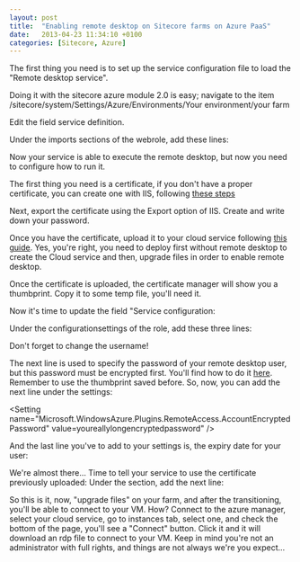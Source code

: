 ```yaml
---
layout: post
title:  "Enabling remote desktop on Sitecore farms on Azure PaaS"
date:   2013-04-23 11:34:10 +0100
categories: [Sitecore, Azure]
---
```

The first thing you need is to set up the service configuration file to load the "Remote desktop service".
<!--more-->
Doing it with the sitecore azure module 2.0 is easy; navigate to the item /sitecore/system/Settings/Azure/Environments/Your environment/your farm

Edit the field service definition.

Under the imports sections of the webrole, add these lines:

<Import moduleName="RemoteAccess" />
<Import moduleName="RemoteForwarder" />

Now your service is able to execute the remote desktop, but now you need to configure how to run it.

The first thing you need is a certificate, if you don't have a proper certificate, you can create one with IIS, following [these steps](https://technet.microsoft.com/en-us/library/cc753127%28v=ws.10%29.aspx)

Next, export the certificate using the Export option of IIS. Create and write down your password.

Once you have the certificate, upload it to your cloud service following [this guide](https://www.windowsazure.com/en-us/manage/services/cloud-services/how-to-create-and-deploy-a-cloud-service/#uploadcertificate). Yes, you're right, you need to deploy first without remote desktop to create the Cloud service and then, upgrade files in order to enable remote desktop.

Once the certificate is uploaded, the certificate manager will show you a thumbprint. Copy it to some temp file, you'll need it.

Now it's time to update the field "Service configuration:

Under the configurationsettings of the role, add these three lines:

<Setting name="Microsoft.WindowsAzure.Plugins.RemoteAccess.Enabled" value="true" />
<Setting name="Microsoft.WindowsAzure.Plugins.RemoteForwarder.Enabled" value="true" />
<Setting name="Microsoft.WindowsAzure.Plugins.RemoteAccess.AccountUsername" value="yourusername" /> Don't forget to change the username!

The next line is used to specify the password of your remote desktop user, but this password must be encrypted first. You'll find how to do it [here](https://msdn.microsoft.com/en-gb/library/windowsazure/hh403998.aspx). Remember to use the thumbprint saved before.
So, now, you can add the next line under the settings:

<Setting name="Microsoft.WindowsAzure.Plugins.RemoteAccess.AccountEncryptedPassword" value=youreallylongencryptedpassword" />

And the last line you've to add to your settings is, the expiry date for your user:

<Setting name="Microsoft.WindowsAzure.Plugins.RemoteAccess.AccountExpiration" value="2029-12-31T23:59:59.0000000-08:00" />

We're almost there... Time to tell your service to use the certificate previously uploaded:
Under the <instances> section, add the next line:

<Certificates>
<Certificate name="Microsoft.WindowsAzure.Plugins.RemoteAccess.PasswordEncryption" thumbprint="yourthumbprint" thumbprintAlgorithm="sha1" />
</Certificates>

So this is it, now, "upgrade files" on your farm, and after the transitioning, you'll be able to connect to your VM. How?
Connect to the azure manager, select your cloud service, go to instances tab, select one, and check the bottom of the page, you'll see a "Connect" button. Click it and it will download an rdp file to connect to your VM.
Keep in mind you're not an administrator with full rights, and things are not always we're you expect...